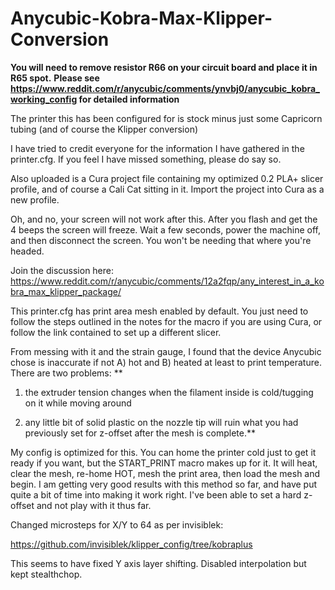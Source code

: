 # Anycubic-Kobra-Max-Klipper-Conversion

**You will need to remove resistor R66 on your circuit board and place it in R65 spot.**
**Please see https://www.reddit.com/r/anycubic/comments/ynvbj0/anycubic_kobra_working_config for detailed information**

The printer this has been configured for is stock minus just some Capricorn tubing (and of course the Klipper conversion)

I have tried to credit everyone for the information I have gathered in the printer.cfg. If you feel I have missed something, please do say so.

Also uploaded is a Cura project file containing my optimized 0.2 PLA+ slicer profile, and of course a Cali Cat sitting in it. Import the project into Cura as a new profile.

Oh, and no, your screen will not work after this. After you flash and get the 4 beeps the screen will freeze. Wait a few seconds, power the machine off, and then disconnect the screen. You won't be needing that where you're headed.

Join the discussion here: https://www.reddit.com/r/anycubic/comments/12a2fqp/any_interest_in_a_kobra_max_klipper_package/

This printer.cfg has print area mesh enabled by default. You just need to follow the steps outlined in the notes for the macro if you are using Cura, or follow the link contained to set up a different slicer.

From messing with it and the strain gauge, I found that the device Anycubic chose is inaccurate if not A) hot and B) heated at least to print temperature. There are two problems:
**
1. the extruder tension changes when the filament inside is cold/tugging on it while moving around

2. any little bit of solid plastic on the nozzle tip will ruin what you had previously set for z-offset after the mesh is complete.**

My config is optimized for this. You can home the printer cold just to get it ready if you want, but the START_PRINT macro makes up for it. It will heat, clear the mesh, re-home HOT, mesh the print area, then load the mesh and begin. I am getting very good results with this method so far, and have put quite a bit of time into making it work right. I've been able to set a hard z-offset and not play with it thus far.

Changed microsteps for X/Y to 64 as per invisiblek:

https://github.com/invisiblek/klipper_config/tree/kobraplus

This seems to have fixed Y axis layer shifting. Disabled interpolation but kept stealthchop.
